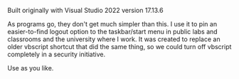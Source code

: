 Built originally with Visual Studio 2022 version 17.13.6

As programs go, they don't get much simpler than this.
I use it to pin an easier-to-find logout option to the taskbar/start menu in public labs and classrooms and the university where I work.
It was created to replace an older vbscript shortcut that did the same thing, so we could turn off vbscript completely in a security initiative.

Use as you like.
